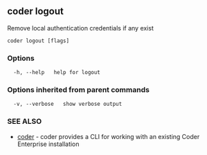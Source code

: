 ## coder logout

Remove local authentication credentials if any exist

```
coder logout [flags]
```

### Options

```
  -h, --help   help for logout
```

### Options inherited from parent commands

```
  -v, --verbose   show verbose output
```

### SEE ALSO

* [coder](coder.md)	 - coder provides a CLI for working with an existing Coder Enterprise installation


